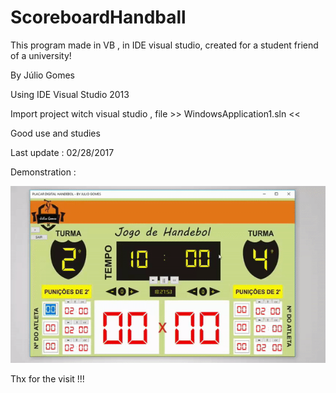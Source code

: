 # ScoreboardHandball
This program made in VB , in IDE visual studio, created for a student friend of a university!

By Júlio Gomes

Using IDE Visual Studio 2013

Import project witch visual studio , file >> WindowsApplication1.sln <<

Good use and studies

Last update : 02/28/2017


Demonstration :

![demonstration](https://github.com/juliogomes0/ScoreboardHandball/blob/master/demonstracao.gif)

Thx for the visit !!!
